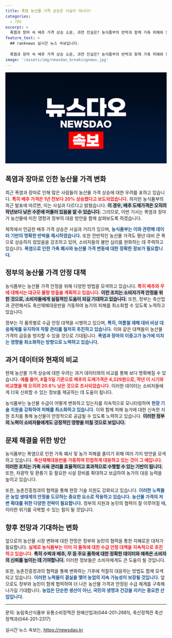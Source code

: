 ```yaml
---
title: 폭염 농산물 가격 상승은 사실이 아니다!
categories:
  - 기타
excerpt: >
  폭염과 장마 속 배추 가격 상승 소문, 과연 진실은? 농식품부의 반박과 함께 가축 피해와 농산물 가격의 실제 상황을 밝혀드립니다! 클릭해 확인해보세요.
feature_text: >
  ## ranknews 실시간 뉴스 속보입니다.

  폭염과 장마 속 배추 가격 상승 소문, 과연 진실은? 농식품부의 반박과 함께 가축 피해와 농산물 가격의 실제 상황을 밝혀드립니다! 클릭해 확인해보세요.
image: '/assets/img/newsdao_breakingnews.jpg'
---
```


<p><img src="/assets/img/newsdao_breakingnews.jpg" alt="ranknews 속보" /></p>

<h2 data-ke-size="size26">폭염과 장마로 인한 농산물 가격 변화</h2>

<p data-ke-size="size16">최근 폭염과 장마로 인해 많은 사람들이 농산물 가격 상승에 대한 우려를 표하고 있습니다. <b><span style="color: #ee2323;">특히 배추 가격은 1년 전보다 20% 상승했다고 보도되었습니다.</span></b> 하지만 농식품부의 최근 발표에 따르면, 이는 사실과 다르다고 밝혔습니다. <b><span style="background-color: #21538527;">이 경우, 배추 도매가격은 오히려 작년보다 낮은 수준에 머물러 있음을 알 수 있습니다.</span></b> 그러므로, 이번 기사는 폭염과 장마가 농산물에 미친 영향과 정부의 대응 방안을 함께 살펴보도록 하겠습니다.</p>

<p data-ke-size="size16">제목에서 언급한 배추 가격 상승은 사실과 거리가 있으며, <b><span style="color: #1a5490;">농식품부는 이와 관련해 데이터 기반의 명확한 반박을 제시하였습니다.</span></b> 또한 전반적인 농산물 가격도 평년 대비 큰 폭으로 상승하지 않았음을 강조하고 있어, 소비자들의 불안 심리를 완화하는 데 주력하고 있습니다. <b><span style="color: #1a5490;">폭염으로 인한 가축 폐사와 농산물 가격 변동에 대한 정확한 정보가 필요합니다.</span></b></p>

<h2 data-ke-size="size26">정부의 농산물 가격 안정 대책</h2>

<p data-ke-size="size16">농식품부는 농산물 가격 안정을 위해 다양한 방법을 모색하고 있습니다. <b><span style="color: #ee2323;">특히 배추와 무에 대해서는 대규모 물량 방출을 계획하고 있습니다.</span></b> <b><span style="background-color: #21538527;">이런 조치는 소비자가격 안정을 위한 것으로, 소비자들에게 실질적인 도움이 되길 기대하고 있습니다.</span></b> 또한, 정부는 축산업과 관련해서도 축산재해대응반을 가동하여 농가의 피해를 최소화할 수 있도록 노력하고 있습니다.</p>

<p data-ke-size="size16">정부는 각 품목별로 수급 안정 대책을 시행하고 있으며, <b><span style="color: #1a5490;">특히, 여름철 재해 대비 비상 대응체계를 유지하여 작황 관리를 철저히 추진하고 있습니다.</span></b> 이와 같은 대책들이 농산물 가격의 급등을 방지할 수 있을 것으로 기대됩니다. <b><span style="color: #1a5490;">폭염과 장마의 이중고가 농가에 미치는 영향을 최소화하는 방향으로 노력하고 있습니다.</span></b></p>

<h2 data-ke-size="size26">과거 데이터와 현재의 비교</h2>

<p data-ke-size="size16">현재 농산물 가격 상승에 대한 우려는 과거 데이터와의 비교를 통해 보다 명확해질 수 있습니다. <b><span style="color: #ee2323;">예를 들어, 8월 5일 기준으로 배추의 도매가격은 4,329원으로, 작년 이 시기와 비교했을 때 오히려 20.6% 낮은 것으로 조사되었습니다.</span></b> 이러한 데이터는 소비자들에게 더욱 신뢰할 수 있는 정보를 제공하는 데 도움이 됩니다.</p>

<p data-ke-size="size16">농식품부는 농산물 수급이 어떻게 변화하고 있는지를 지속적으로 모니터링하며 <b><span style="color: #1a5490;">현장 기술 지원을 강화하여 피해를 최소화하고 있습니다.</span></b> 이와 함께 피해 농가에 대한 신속한 지원 조치를 통해 농산물이 안정적으로 공급될 수 있도록 노력하고 있습니다. <b><span style="background-color: #21538527;">이러한 정부의 노력이 소비자들에게도 긍정적인 영향을 미칠 것으로 보입니다.</span></b></p>

<h2 data-ke-size="size26">문제 해결을 위한 방안</h2>

<p data-ke-size="size16">농식품부는 폭염으로 인한 가축 폐사 및 농가 피해를 줄이기 위해 여러 가지 방안을 모색하고 있습니다. <b><span style="color: #ee2323;">축산재해대응반을 가동하여 민첩하게 대응하고 있는 것이 그 예입니다.</span></b> <b><span style="background-color: #21538527;">이러한 조치는 가축 사육 관리를 효율적이고 효과적으로 수행할 수 있는 기반이 됩니다.</span></b> 또한, 차광막 및 환풍기 등 필요한 시설 장비를 확대하고 보급하여 농가의 대응 능력을 높이고 있습니다.</p>

<p data-ke-size="size16">또한, 농촌진흥청과의 협력을 통해 현장 기술 지원도 강화되고 있습니다. <b><span style="color: #1a5490;">이러한 노력들은 농업 생태계의 안정을 도모하는 중요한 요소로 작용하고 있습니다.</span></b> <b><span style="color: #1a5490;">농산물 가격의 저변 확대를 위한 다양한 전략이 필요합니다.</span></b> 정부의 지원과 농민의 협력이 잘 이루어질 때, 이러한 위기를 극복할 수 있는 힘이 될 것입니다.</p>

<h2 data-ke-size="size26">향후 전망과 기대하는 변화</h2>

<p data-ke-size="size16">앞으로의 농산물 시장 변화에 대한 전망은 정부와 농민의 협력을 통한 지혜로운 대처가 필요합니다. <b><span style="color: #ee2323;">실제로 농식품부는 이미 각 품목에 대한 수급 안정 대책을 지속적으로 추진하고 있습니다.</span></b> <b><span style="background-color: #21538527;">특히 수박과 배추, 무 등 주요 품목에 대한 정확한 데이터와 예측은 소비자의 신뢰를 높이는 데 기여합니다.</span></b> 이러한 정보들은 소비자에게도 큰 도움이 될 것입니다.</p>

<p data-ke-size="size16">또한, 농촌진흥청과의 협력을 통해 변화하는 기후에 적절히 대응하는 방법도 함께 모색되고 있습니다. <b><span style="color: #1a5490;">이러한 노력들이 결실을 맺어 농업의 지속 가능성이 보장될 것입니다.</span></b> 앞으로도 정부와 농민이 함께 협력하여 더 나은 농산물 가격과 안정된 수급 체계를 구축해 나가길 기대합니다. <b><span style="color: #1a5490;">농업은 단순한 생산이 아닌, 국민의 생명과 건강을 지키는 중요한 산업입니다.</span></b></p>

<hr>

<p data-ke-size="size16">문의: 농림축산식품부 유통소비정책관 원예산업과(044-201-2681), 축산정책관 축산정책과(044-201-2317)</p>

<p data-ke-size="size16"></p>
실시간 뉴스 속보는, <a href="https://newsdao.kr" rel="dofollow">https://newsdao.kr</a>


